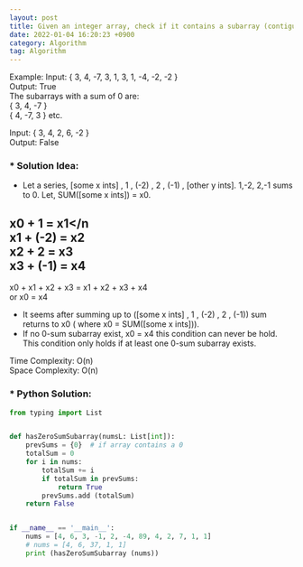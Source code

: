 ```yaml
---
layout: post 
title: Given an integer array, check if it contains a subarray (contiguous elements) whose sum is 0.
date: 2022-01-04 16:20:23 +0900 
category: Algorithm
tag: Algorithm
---
```


 Example: 
 Input:  { 3, 4, -7, 3, 1, 3, 1, -4, -2, -2 }  
 Output: True   
 The subarrays with a sum of 0 are:  
 { 3, 4, -7 }  
 { 4, -7, 3 } etc.  
 
 Input:  { 3, 4, 2, 6, -2 }  
 Output: False   




### * Solution Idea: 


* Let a series, [some x ints] , 1 , (-2) , 2 , (-1) , [other y ints]. 1,-2, 2,-1 sums to 0. Let, SUM([some x ints]) = x0. <br> 

 x0 + 1 = x1</n  
 x1 + (-2) = x2  
 x2 + 2 = x3  
 x3 + (-1) = x4  
 ------------------------  
 x0 + x1 + x2 + x3 =  x1 + x2 + x3 + x4   
 or x0 = x4  


* It seems after summing up to ([some x ints] , 1 , (-2) , 2 , (-1)) sum returns to x0 ( where x0 = SUM([some x ints])).  
* If no 0-sum subarray exist, x0 = x4 this condition can never be hold. This condition only holds if at least one 0-sum subarray exists.  
  
Time Complexity: O(n)  
Space Complexity: O(n)  


### * Python Solution:
```python
from typing import List


def hasZeroSumSubarray(numsL: List[int]):
    prevSums = {0}  # if array contains a 0
    totalSum = 0
    for i in nums:
        totalSum += i
        if totalSum in prevSums:
            return True
        prevSums.add (totalSum)
    return False


if __name__ == '__main__':
    nums = [4, 6, 3, -1, 2, -4, 89, 4, 2, 7, 1, 1]
    # nums = [4, 6, 37, 1, 1]
    print (hasZeroSumSubarray (nums))

```
